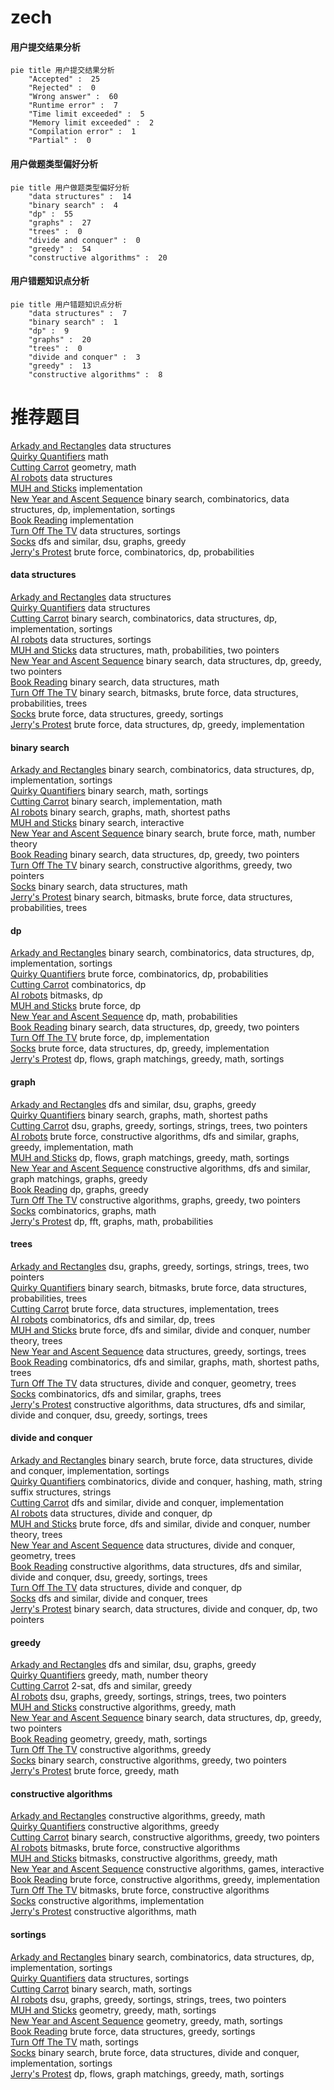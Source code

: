 # zech
<!-- tabs:start -->
#### **用户提交结果分析**

```mermaid
pie title 用户提交结果分析
    "Accepted" :  25
    "Rejected" :  0
    "Wrong answer" :  60
    "Runtime error" :  7
    "Time limit exceeded" :  5
    "Memory limit exceeded" :  2
    "Compilation error" :  1
    "Partial" :  0
```
#### **用户做题类型偏好分析**

```mermaid
pie title 用户做题类型偏好分析
    "data structures" :  14
    "binary search" :  4
    "dp" :  55
    "graphs" :  27
    "trees" :  0
    "divide and conquer" :  0
    "greedy" :  54
    "constructive algorithms" :  20
```
#### **用户错题知识点分析**

```mermaid
pie title 用户错题知识点分析
    "data structures" :  7
    "binary search" :  1
    "dp" :  9
    "graphs" :  20
    "trees" :  0
    "divide and conquer" :  3
    "greedy" :  13
    "constructive algorithms" :  8
```
<!-- tabs:end -->
# 推荐题目
[Arkady and Rectangles](http://codeforces.com/problemset/problem/983/D)		data structures		  
[Quirky Quantifiers](http://codeforces.com/problemset/problem/952/A)		math		  
[Cutting Carrot](http://codeforces.com/problemset/problem/794/B)		geometry,
                        math		  
[AI robots](http://codeforces.com/problemset/problem/1045/G)		data structures		  
[MUH and Sticks](http://codeforces.com/problemset/problem/471/A)		implementation		  
[New Year and Ascent Sequence](http://codeforces.com/problemset/problem/1284/B)		binary search,
                        combinatorics,
                        data structures,
                        dp,
                        implementation,
                        sortings		  
[Book Reading](http://codeforces.com/problemset/problem/884/A)		implementation		  
[Turn Off The TV](http://codeforces.com/problemset/problem/863/E)		data structures,
                        sortings		  
[Socks](http://codeforces.com/problemset/problem/731/C)		dfs and similar,
                        dsu,
                        graphs,
                        greedy		  
[Jerry's Protest](http://codeforces.com/problemset/problem/626/D)		brute force,
                        combinatorics,
                        dp,
                        probabilities		  
<!-- tabs:start -->
#### **data structures**
[Arkady and Rectangles](http://codeforces.com/problemset/problem/983/D)		data structures		  
[Quirky Quantifiers](http://codeforces.com/problemset/problem/1045/G)		data structures		  
[Cutting Carrot](http://codeforces.com/problemset/problem/1284/B)		binary search,
                        combinatorics,
                        data structures,
                        dp,
                        implementation,
                        sortings		  
[AI robots](http://codeforces.com/problemset/problem/863/E)		data structures,
                        sortings		  
[MUH and Sticks](http://codeforces.com/problemset/problem/846/F)		data structures,
                        math,
                        probabilities,
                        two pointers		  
[New Year and Ascent Sequence](http://codeforces.com/problemset/problem/1492/C)		binary search,
                        data structures,
                        dp,
                        greedy,
                        two pointers		  
[Book Reading](http://codeforces.com/problemset/problem/1490/G)		binary search,
                        data structures,
                        math		  
[Turn Off The TV](http://codeforces.com/problemset/problem/1479/D)		binary search,
                        bitmasks,
                        brute force,
                        data structures,
                        probabilities,
                        trees		  
[Socks](http://codeforces.com/problemset/problem/1497/A)		brute force,
                        data structures,
                        greedy,
                        sortings		  
[Jerry's Protest](http://codeforces.com/problemset/problem/1491/C)		brute force,
                        data structures,
                        dp,
                        greedy,
                        implementation		  
#### **binary search**
[Arkady and Rectangles](http://codeforces.com/problemset/problem/1284/B)		binary search,
                        combinatorics,
                        data structures,
                        dp,
                        implementation,
                        sortings		  
[Quirky Quantifiers](http://codeforces.com/problemset/problem/348/A)		binary search,
                        math,
                        sortings		  
[Cutting Carrot](http://codeforces.com/problemset/problem/555/D)		binary search,
                        implementation,
                        math		  
[AI robots](http://codeforces.com/problemset/problem/97/C)		binary search,
                        graphs,
                        math,
                        shortest paths		  
[MUH and Sticks](http://codeforces.com/problemset/problem/809/B)		binary search,
                        interactive		  
[New Year and Ascent Sequence](http://codeforces.com/problemset/problem/1487/D)		binary search,
                        brute force,
                        math,
                        number theory		  
[Book Reading](http://codeforces.com/problemset/problem/1492/C)		binary search,
                        data structures,
                        dp,
                        greedy,
                        two pointers		  
[Turn Off The TV](http://codeforces.com/problemset/problem/1463/D)		binary search,
                        constructive algorithms,
                        greedy,
                        two pointers		  
[Socks](http://codeforces.com/problemset/problem/1490/G)		binary search,
                        data structures,
                        math		  
[Jerry's Protest](http://codeforces.com/problemset/problem/1479/D)		binary search,
                        bitmasks,
                        brute force,
                        data structures,
                        probabilities,
                        trees		  
#### **dp**
[Arkady and Rectangles](http://codeforces.com/problemset/problem/1284/B)		binary search,
                        combinatorics,
                        data structures,
                        dp,
                        implementation,
                        sortings		  
[Quirky Quantifiers](http://codeforces.com/problemset/problem/626/D)		brute force,
                        combinatorics,
                        dp,
                        probabilities		  
[Cutting Carrot](http://codeforces.com/problemset/problem/1000/D)		combinatorics,
                        dp		  
[AI robots](http://codeforces.com/problemset/problem/1051/D)		bitmasks,
                        dp		  
[MUH and Sticks](http://codeforces.com/problemset/problem/598/E)		brute force,
                        dp		  
[New Year and Ascent Sequence](http://codeforces.com/problemset/problem/1096/F)		dp,
                        math,
                        probabilities		  
[Book Reading](http://codeforces.com/problemset/problem/1492/C)		binary search,
                        data structures,
                        dp,
                        greedy,
                        two pointers		  
[Turn Off The TV](https://codeforces.com/contest/1457/problem/C)		brute force,
                        dp,
                        implementation		  
[Socks](http://codeforces.com/problemset/problem/1491/C)		brute force,
                        data structures,
                        dp,
                        greedy,
                        implementation		  
[Jerry's Protest](http://codeforces.com/problemset/problem/1437/C)		dp,
                        flows,
                        graph matchings,
                        greedy,
                        math,
                        sortings		  
#### **graph**
[Arkady and Rectangles](http://codeforces.com/problemset/problem/731/C)		dfs and similar,
                        dsu,
                        graphs,
                        greedy		  
[Quirky Quantifiers](http://codeforces.com/problemset/problem/97/C)		binary search,
                        graphs,
                        math,
                        shortest paths		  
[Cutting Carrot](http://codeforces.com/problemset/problem/1383/A)		dsu,
                        graphs,
                        greedy,
                        sortings,
                        strings,
                        trees,
                        two pointers		  
[AI robots](http://codeforces.com/problemset/problem/1487/C)		brute force,
                        constructive algorithms,
                        dfs and similar,
                        graphs,
                        greedy,
                        implementation,
                        math		  
[MUH and Sticks](http://codeforces.com/problemset/problem/1437/C)		dp,
                        flows,
                        graph matchings,
                        greedy,
                        math,
                        sortings		  
[New Year and Ascent Sequence](http://codeforces.com/problemset/problem/1470/D)		constructive algorithms,
                        dfs and similar,
                        graph matchings,
                        graphs,
                        greedy		  
[Book Reading](http://codeforces.com/problemset/problem/1476/C)		dp,
                        graphs,
                        greedy		  
[Turn Off The TV](http://codeforces.com/problemset/problem/1304/D)		constructive algorithms,
                        graphs,
                        greedy,
                        two pointers		  
[Socks](http://codeforces.com/problemset/problem/1475/C)		combinatorics,
                        graphs,
                        math		  
[Jerry's Protest](http://codeforces.com/problemset/problem/553/E)		dp,
                        fft,
                        graphs,
                        math,
                        probabilities		  
#### **trees**
[Arkady and Rectangles](http://codeforces.com/problemset/problem/1383/A)		dsu,
                        graphs,
                        greedy,
                        sortings,
                        strings,
                        trees,
                        two pointers		  
[Quirky Quantifiers](http://codeforces.com/problemset/problem/1479/D)		binary search,
                        bitmasks,
                        brute force,
                        data structures,
                        probabilities,
                        trees		  
[Cutting Carrot](http://codeforces.com/problemset/problem/1511/C)		brute force,
                        data structures,
                        implementation,
                        trees		  
[AI robots](http://codeforces.com/problemset/problem/1499/F)		combinatorics,
                        dfs and similar,
                        dp,
                        trees		  
[MUH and Sticks](http://codeforces.com/problemset/problem/1491/E)		brute force,
                        dfs and similar,
                        divide and conquer,
                        number theory,
                        trees		  
[New Year and Ascent Sequence](http://codeforces.com/problemset/problem/1466/D)		data structures,
                        greedy,
                        sortings,
                        trees		  
[Book Reading](http://codeforces.com/problemset/problem/1495/D)		combinatorics,
                        dfs and similar,
                        graphs,
                        math,
                        shortest paths,
                        trees		  
[Turn Off The TV](http://codeforces.com/problemset/problem/1303/G)		data structures,
                        divide and conquer,
                        geometry,
                        trees		  
[Socks](http://codeforces.com/problemset/problem/1454/E)		combinatorics,
                        dfs and similar,
                        graphs,
                        trees		  
[Jerry's Protest](http://codeforces.com/problemset/problem/1494/D)		constructive algorithms,
                        data structures,
                        dfs and similar,
                        divide and conquer,
                        dsu,
                        greedy,
                        sortings,
                        trees		  
#### **divide and conquer**
[Arkady and Rectangles](http://codeforces.com/problemset/problem/1461/D)		binary search,
                        brute force,
                        data structures,
                        divide and conquer,
                        implementation,
                        sortings		  
[Quirky Quantifiers](http://codeforces.com/problemset/problem/1466/G)		combinatorics,
                        divide and conquer,
                        hashing,
                        math,
                        string suffix structures,
                        strings		  
[Cutting Carrot](http://codeforces.com/problemset/problem/1490/D)		dfs and similar,
                        divide and conquer,
                        implementation		  
[AI robots](https://codeforces.com/contest/1483/problem/C)		data structures,
                        divide and conquer,
                        dp		  
[MUH and Sticks](http://codeforces.com/problemset/problem/1491/E)		brute force,
                        dfs and similar,
                        divide and conquer,
                        number theory,
                        trees		  
[New Year and Ascent Sequence](http://codeforces.com/problemset/problem/1303/G)		data structures,
                        divide and conquer,
                        geometry,
                        trees		  
[Book Reading](http://codeforces.com/problemset/problem/1494/D)		constructive algorithms,
                        data structures,
                        dfs and similar,
                        divide and conquer,
                        dsu,
                        greedy,
                        sortings,
                        trees		  
[Turn Off The TV](http://codeforces.com/problemset/problem/1482/E)		data structures,
                        divide and conquer,
                        dp		  
[Socks](http://codeforces.com/problemset/problem/566/C)		dfs and similar,
                        divide and conquer,
                        trees		  
[Jerry's Protest](http://codeforces.com/problemset/problem/1428/F)		binary search,
                        data structures,
                        divide and conquer,
                        dp,
                        two pointers		  
#### **greedy**
[Arkady and Rectangles](http://codeforces.com/problemset/problem/731/C)		dfs and similar,
                        dsu,
                        graphs,
                        greedy		  
[Quirky Quantifiers](http://codeforces.com/problemset/problem/1372/B)		greedy,
                        math,
                        number theory		  
[Cutting Carrot](http://codeforces.com/problemset/problem/1218/I)		2-sat,
                        dfs and similar,
                        greedy		  
[AI robots](http://codeforces.com/problemset/problem/1383/A)		dsu,
                        graphs,
                        greedy,
                        sortings,
                        strings,
                        trees,
                        two pointers		  
[MUH and Sticks](http://codeforces.com/problemset/problem/1037/A)		constructive algorithms,
                        greedy,
                        math		  
[New Year and Ascent Sequence](http://codeforces.com/problemset/problem/1492/C)		binary search,
                        data structures,
                        dp,
                        greedy,
                        two pointers		  
[Book Reading](https://codeforces.com/contest/1496/problem/C)		geometry,
                        greedy,
                        math,
                        sortings		  
[Turn Off The TV](http://codeforces.com/problemset/problem/1493/A)		constructive algorithms,
                        greedy		  
[Socks](http://codeforces.com/problemset/problem/1463/D)		binary search,
                        constructive algorithms,
                        greedy,
                        two pointers		  
[Jerry's Protest](http://codeforces.com/problemset/problem/1462/C)		brute force,
                        greedy,
                        math		  
#### **constructive algorithms**
[Arkady and Rectangles](http://codeforces.com/problemset/problem/1037/A)		constructive algorithms,
                        greedy,
                        math		  
[Quirky Quantifiers](http://codeforces.com/problemset/problem/1493/A)		constructive algorithms,
                        greedy		  
[Cutting Carrot](http://codeforces.com/problemset/problem/1463/D)		binary search,
                        constructive algorithms,
                        greedy,
                        two pointers		  
[AI robots](https://codeforces.com/contest/1456/problem/B)		bitmasks,
                        brute force,
                        constructive algorithms		  
[MUH and Sticks](http://codeforces.com/problemset/problem/1492/D)		bitmasks,
                        constructive algorithms,
                        greedy,
                        math		  
[New Year and Ascent Sequence](https://codeforces.com/contest/1504/problem/D)		constructive algorithms,
                        games,
                        interactive		  
[Book Reading](https://codeforces.com/contest/1483/problem/A)		brute force,
                        constructive algorithms,
                        greedy,
                        implementation		  
[Turn Off The TV](https://codeforces.com/contest/1457/problem/D)		bitmasks,
                        brute force,
                        constructive algorithms		  
[Socks](http://codeforces.com/problemset/problem/1513/A)		constructive algorithms,
                        implementation		  
[Jerry's Protest](http://codeforces.com/problemset/problem/1473/C)		constructive algorithms,
                        math		  
#### **sortings**
[Arkady and Rectangles](http://codeforces.com/problemset/problem/1284/B)		binary search,
                        combinatorics,
                        data structures,
                        dp,
                        implementation,
                        sortings		  
[Quirky Quantifiers](http://codeforces.com/problemset/problem/863/E)		data structures,
                        sortings		  
[Cutting Carrot](http://codeforces.com/problemset/problem/348/A)		binary search,
                        math,
                        sortings		  
[AI robots](http://codeforces.com/problemset/problem/1383/A)		dsu,
                        graphs,
                        greedy,
                        sortings,
                        strings,
                        trees,
                        two pointers		  
[MUH and Sticks](https://codeforces.com/contest/1496/problem/C)		geometry,
                        greedy,
                        math,
                        sortings		  
[New Year and Ascent Sequence](http://codeforces.com/problemset/problem/1495/A)		geometry,
                        greedy,
                        math,
                        sortings		  
[Book Reading](http://codeforces.com/problemset/problem/1497/A)		brute force,
                        data structures,
                        greedy,
                        sortings		  
[Turn Off The TV](http://codeforces.com/problemset/problem/1427/A)		math,
                        sortings		  
[Socks](http://codeforces.com/problemset/problem/1461/D)		binary search,
                        brute force,
                        data structures,
                        divide and conquer,
                        implementation,
                        sortings		  
[Jerry's Protest](http://codeforces.com/problemset/problem/1437/C)		dp,
                        flows,
                        graph matchings,
                        greedy,
                        math,
                        sortings		  
<!-- tabs:end -->

